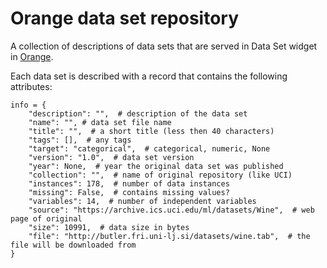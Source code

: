 # Orange data set repository

A collection of descriptions of data sets that are served in Data Set widget in [Orange](http://orange.biolab.si).

Each data set is described with a record that contains the following attributes:

    info = {
        "description": "",  # description of the data set
        "name": "", # data set file name
        "title": "",  # a short title (less then 40 characters)
        "tags": [],  # any tags
        "target": "categorical",  # categorical, numeric, None
        "version": "1.0",  # data set version
        "year": None,  # year the original data set was published
        "collection": "",  # name of original repository (like UCI)
        "instances": 178,  # number of data instances
        "missing": False,  # contains missing values?
        "variables": 14,  # number of independent variables
        "source": "https://archive.ics.uci.edu/ml/datasets/Wine",  # web page of original
        "size": 10991,  # data size in bytes
        "file": "http://butler.fri.uni-lj.si/datasets/wine.tab",  # the file will be downloaded from
    }
